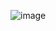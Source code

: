 ![image](https://user-images.githubusercontent.com/55964673/231636124-78ee3f47-f412-4d28-bafe-64d08da66351.png)
